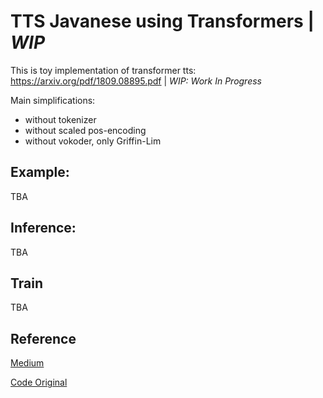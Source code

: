 # TTS Javanese using Transformers | *WIP*

This is toy implementation of transformer tts: https://arxiv.org/pdf/1809.08895.pdf | *WIP: Work In Progress*

Main simplifications:

- without tokenizer
- without scaled pos-encoding
- without vokoder, only Griffin-Lim

## Example:

TBA

## Inference:

TBA

## Train

TBA

## Reference

[Medium](https://medium.com/@tttzof351/build-text-to-speech-from-scratch-part-1-ba8b313a504f#:~:text=Build%20text-to-speech%20from%20scratch%201%20Audio%20transformations.%20Theory,simply%20return%20a%20text%2Futterance%20pair%20after%20transformations%20)

[Code Original](https://github.com/tttzof351/SimpleTransfromerTTS)
